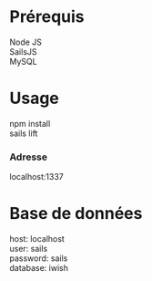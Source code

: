 # Prérequis
Node JS  
SailsJS  
MySQL  

# Usage
npm install  
sails lift  

### Adresse
localhost:1337  

# Base de données
host: localhost  
user: sails  
password: sails  
database: iwish  
